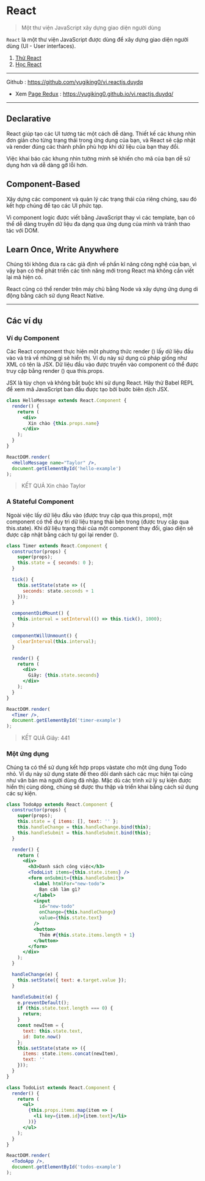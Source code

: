 # React

> Một thư viện JavaScript xây dựng giao diện người dùng

`React` là một thư viện JavaScript được dùng để xây dựng giao diện người dùng (UI - User interfaces).

1.  [Thử React](./content/tutorial/tutorial.md)
1.  [Học React](./content/docs/getting-started.md)

<!-- - Xem [Thư viện 30 dòng giống React + Redux](./detail/001-fake-redux/index.md) -->

---

<!-- ![Console](./images/001.png "Console") -->
<!-- <img src="./images/001.png" alt="JAVASCRIPT VỚI HTML" width="400px"/> -->

Github : https://github.com/yugiking0/vi.reactjs.duydq

- Xem [Page Redux](https://yugiking0.github.io/vi.reactjs.duydq/) : https://yugiking0.github.io/vi.reactjs.duydq/

---


## Declarative

React giúp tạo các UI tương tác một cách dễ dàng. Thiết kế các khung nhìn đơn giản cho từng trạng thái trong ứng dụng của bạn, và React sẽ cập nhật và render đúng các thành phần phù hợp khi dữ liệu của bạn thay đổi.

Việc khai báo các khung nhìn tường minh sẽ khiến cho mã của bạn dễ sử dụng hơn và dễ dàng gỡ lỗi hơn.

## Component-Based

Xây dựng các component và quản lý các trạng thái của riêng chúng, sau đó kết hợp chúng để tạo các UI phức tạp.

Vì component logic được viết bằng JavaScript thay vì các template, bạn có thể dễ dàng truyền dữ liệu đa dạng qua ứng dụng của mình và tránh thao tác với DOM.

## Learn Once, Write Anywhere

Chúng tôi không đưa ra các giả định về phần kĩ năng công nghệ của bạn, vì vậy bạn có thể phát triển các tính năng mới trong React mà không cần viết lại mã hiện có.

React cũng có thể render trên máy chủ bằng Node và xây dựng ứng dụng di động bằng cách sử dụng React Native.

---

## Các ví dụ

### Ví dụ Component

Các React component thực hiện một phương thức render () lấy dữ liệu đầu vào và trả về những gì sẽ hiển thị. Ví dụ này sử dụng cú pháp giống như XML có tên là JSX. Dữ liệu đầu vào được truyền vào component có thể được truy cập bằng render () qua this.props.

JSX là tùy chọn và không bắt buộc khi sử dụng React. Hãy thử Babel REPL để xem mã JavaScript ban đầu được tạo bởi bước biên dịch JSX.

```jsx
class HelloMessage extends React.Component {
  render() {
    return (
      <div>
        Xin chào {this.props.name}
      </div>
    );
  }
}

ReactDOM.render(
  <HelloMessage name="Taylor" />,
  document.getElementById('hello-example')
);
```
>KẾT QUẢ
>Xin chào Taylor

### A Stateful Component

Ngoài việc lấy dữ liệu đầu vào (được truy cập qua this.props), một component có thể duy trì dữ liệu trạng thái bên trong (được truy cập qua this.state). Khi dữ liệu trạng thái của một component thay đổi, giao diện sẽ được cập nhật bằng cách tự gọi lại render ().

```jsx
class Timer extends React.Component {
  constructor(props) {
    super(props);
    this.state = { seconds: 0 };
  }

  tick() {
    this.setState(state => ({
      seconds: state.seconds + 1
    }));
  }

  componentDidMount() {
    this.interval = setInterval(() => this.tick(), 1000);
  }

  componentWillUnmount() {
    clearInterval(this.interval);
  }

  render() {
    return (
      <div>
        Giây: {this.state.seconds}
      </div>
    );
  }
}

ReactDOM.render(
  <Timer />,
  document.getElementById('timer-example')
);
```
>KẾT QUẢ
>Giây: 441

### Một ứng dụng

Chúng ta có thể sử dụng kết hợp props vàstate cho một ứng dụng Todo nhỏ. Ví dụ này sử dụng state để theo dõi danh sách các mục hiện tại cũng như văn bản mà người dùng đã nhập. Mặc dù các trình xử lý sự kiện được hiển thị cùng dòng, chúng sẽ được thu thập và triển khai bằng cách sử dụng các sự kiện.

```jsx
class TodoApp extends React.Component {
  constructor(props) {
    super(props);
    this.state = { items: [], text: '' };
    this.handleChange = this.handleChange.bind(this);
    this.handleSubmit = this.handleSubmit.bind(this);
  }

  render() {
    return (
      <div>
        <h3>Danh sách công việc</h3>
        <TodoList items={this.state.items} />
        <form onSubmit={this.handleSubmit}>
          <label htmlFor="new-todo">
            Bạn cần làm gì?
          </label>
          <input
            id="new-todo"
            onChange={this.handleChange}
            value={this.state.text}
          />
          <button>
            Thêm #{this.state.items.length + 1}
          </button>
        </form>
      </div>
    );
  }

  handleChange(e) {
    this.setState({ text: e.target.value });
  }

  handleSubmit(e) {
    e.preventDefault();
    if (this.state.text.length === 0) {
      return;
    }
    const newItem = {
      text: this.state.text,
      id: Date.now()
    };
    this.setState(state => ({
      items: state.items.concat(newItem),
      text: ''
    }));
  }
}

class TodoList extends React.Component {
  render() {
    return (
      <ul>
        {this.props.items.map(item => (
          <li key={item.id}>{item.text}</li>
        ))}
      </ul>
    );
  }
}

ReactDOM.render(
  <TodoApp />,
  document.getElementById('todos-example')
);
```
